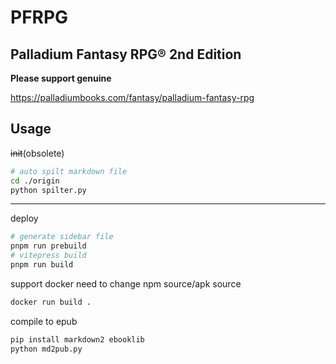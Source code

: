 # PFRPG

## Palladium Fantasy RPG® 2nd Edition

**Please support genuine**

https://palladiumbooks.com/fantasy/palladium-fantasy-rpg

## Usage

~~init~~(obsolete)
```sh
# auto spilt markdown file
cd ./origin
python spilter.py
```
--- 

deploy
```sh
# generate sidebar file
pnpm run prebuild
# vitepress build
pnpm run build
```

support docker
need to change npm source/apk source
```sh
docker run build .
```

compile to epub
```sh
pip install markdown2 ebooklib
python md2pub.py
```